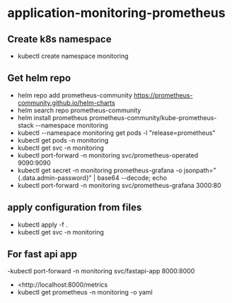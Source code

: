 ﻿# application-monitoring-prometheus
## Create k8s namespace
-  kubectl create namespace monitoring 

##  Get helm repo
-  helm repo add prometheus-community <https://prometheus-community.github.io/helm-charts>
-  helm search repo prometheus-community
- helm install  prometheus prometheus-community/kube-prometheus-stack --namespace monitoring
- kubectl --namespace monitoring get pods -l "release=prometheus"
- kubectl get pods -n monitoring
- kubectl get svc -n monitoring
- kubectl port-forward -n monitoring svc/prometheus-operated 9090:9090
- kubectl get secret -n monitoring prometheus-grafana -o jsonpath="{.data.admin-password}" | base64 --decode; echo
- kubectl port-forward -n monitoring svc/prometheus-grafana  3000:80
## apply configuration from files
- kubectl apply -f .
- kubectl get svc -n monitoring
## For fast api app 
-kubectl port-forward -n monitoring svc/fastapi-app  8000:8000
- <http://localhost:8000/metrics
- kubectl get  prometheus -n monitoring -o yaml
